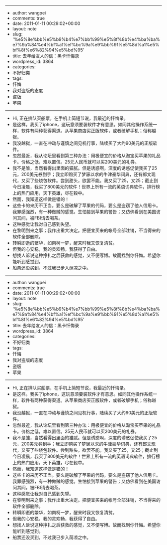 - --
- author: wangpei
- comments: true
- date: 2011-01-11 00:29:02+00:00
- layout: note
- slug: '%e5%8e%bb%e5%b9%b4%e7%bb%99%e5%8f%8b%e4%ba%ba%e7%9a%84%e4%bf%a1%ef%bc%9a%e9%bb%91%e5%8d%a1%e5%bf%8f%e6%82%94%e5%bd%95'
- title: 去年给友人的信：黑卡忏悔录
- wordpress_id: 3864
- categories:
- 不好归类
- tags:
- 忏悔
- 我对盗版的态度
- 盗版
- 苹果
- --
- Hi, 正在排队买船票，在手机上简短节说，我最近的忏悔录。
- 是这样。我买了iphone，这玩意须要装软件才有意思。如同其他操作系统一样，软件有两种获得渠道。从苹果商店买正版软件，或者破解手机；俗称越狱。
- 我没越狱，一直在冲动与谨慎之间见机行事，陆续买了大约90美元的正版软件。
- 忽然最近，我从论坛里看到第三种办法：用极便宜的价格从淘宝买苹果的礼品卡。价格之低，难以置信。25元人民币就可以买200美元的礼券。
- 我不是雏，当然看得出里面的猫腻。但是诱惑啊，深度的诱惑促使我买了25元，200美元券到手；我立即购买了梦寐以求的牛津豪华词典，还有郎文现代，又买了些烧包软件。尝到甜头，欲罢不能。我又买了25，又25；截止到今日凌晨，我买了800美元的软件！世界上所有一流的英语词典软件，排行榜上的热门应用，天下英雄，尽在毂中。
- 然而，我知道这样做是错的！
- 这些卡的来历不正当。要么是破解了苹果的代码，要么是盗窃了他人信用卡。我罪感强烈，有一种做贼的感觉。生怕接到苹果的警告；又仿佛看到在美国访问其间，被FBI请去喝茶。
- 这种感觉让我对自己感到失望。
- 在黎明到来之事；我作出重大决定。把便宜买来的帐号全部注销，不当得来的软件全部删除。
- 转瞬即逝的繁华，如南柯一梦，醒来时我又恢复清贫。
- 但我的心安稳，我的灵欢畅，我获得了自由。
- 想找人诉说这种挣扎之后获救的感觉，又不便写博。故而找到你忏悔。希望你能听到感觉到。
- 船票还没买到，不过我已步入荫凉之中。
- --
- author: wangpei
- comments: true
- date: 2011-01-11 00:29:02+00:00
- layout: note
- slug: '%e5%8e%bb%e5%b9%b4%e7%bb%99%e5%8f%8b%e4%ba%ba%e7%9a%84%e4%bf%a1%ef%bc%9a%e9%bb%91%e5%8d%a1%e5%bf%8f%e6%82%94%e5%bd%95'
- title: 去年给友人的信：黑卡忏悔录
- wordpress_id: 3864
- categories:
- 不好归类
- tags:
- 忏悔
- 我对盗版的态度
- 盗版
- 苹果
- --
- Hi, 正在排队买船票，在手机上简短节说，我最近的忏悔录。
- 是这样。我买了iphone，这玩意须要装软件才有意思。如同其他操作系统一样，软件有两种获得渠道。从苹果商店买正版软件，或者破解手机；俗称越狱。
- 我没越狱，一直在冲动与谨慎之间见机行事，陆续买了大约90美元的正版软件。
- 忽然最近，我从论坛里看到第三种办法：用极便宜的价格从淘宝买苹果的礼品卡。价格之低，难以置信。25元人民币就可以买200美元的礼券。
- 我不是雏，当然看得出里面的猫腻。但是诱惑啊，深度的诱惑促使我买了25元，200美元券到手；我立即购买了梦寐以求的牛津豪华词典，还有郎文现代，又买了些烧包软件。尝到甜头，欲罢不能。我又买了25，又25；截止到今日凌晨，我买了800美元的软件！世界上所有一流的英语词典软件，排行榜上的热门应用，天下英雄，尽在毂中。
- 然而，我知道这样做是错的！
- 这些卡的来历不正当。要么是破解了苹果的代码，要么是盗窃了他人信用卡。我罪感强烈，有一种做贼的感觉。生怕接到苹果的警告；又仿佛看到在美国访问其间，被FBI请去喝茶。
- 这种感觉让我对自己感到失望。
- 在黎明到来之事；我作出重大决定。把便宜买来的帐号全部注销，不当得来的软件全部删除。
- 转瞬即逝的繁华，如南柯一梦，醒来时我又恢复清贫。
- 但我的心安稳，我的灵欢畅，我获得了自由。
- 想找人诉说这种挣扎之后获救的感觉，又不便写博。故而找到你忏悔。希望你能听到感觉到。
- 船票还没买到，不过我已步入荫凉之中。

